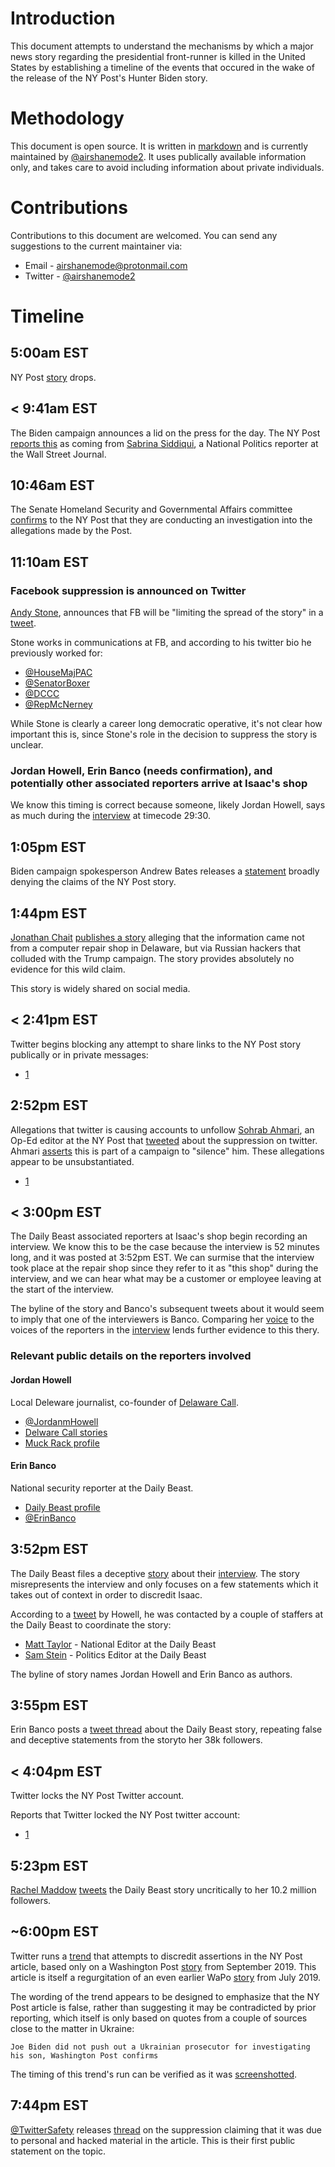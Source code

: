 # Introduction

This document attempts to understand the mechanisms by which a major news story regarding the presidential front-runner is killed in the United States by establishing a timeline of the events that occured in the wake of the release of the NY Post's Hunter Biden story.


# Methodology

This document is open source. It is written in [markdown]() and is currently maintained by [@airshanemode2](https://twitter.com/airshanemode2). It uses publically available information only, and takes care to avoid including information about private individuals.


# Contributions

Contributions to this document are welcomed. You can send any suggestions to the current maintainer via:

* Email - airshanemode@protonmail.com
* Twitter - [@airshanemode2](https://twitter.com/airshanemode2)


# Timeline

## 5:00am EST

NY Post [story](https://nypost.com/2020/10/14/email-reveals-how-hunter-biden-introduced-ukrainian-biz-man-to-dad/) drops.

## < 9:41am EST

The Biden campaign announces a lid on the press for the day. The NY Post [reports this](https://nypost.com/2020/10/14/joe-biden-goes-into-hiding-amid-the-posts-hunter-biden-expose/) as coming from [Sabrina Siddiqui](https://twitter.com/SabrinaSiddiqui), a National Politics reporter at the Wall Street Journal.

## 10:46am EST

The Senate Homeland Security and Governmental Affairs committee [confirms](https://nypost.com/2020/10/14/senate-committee-investigating-hunter-biden-hard-drive-email/?utm_source=NYPTwitter&utm_medium=SocialFlow&utm_campaign=SocialFlow) to the NY Post that they are conducting an investigation into the allegations made by the Post.

## 11:10am EST

### Facebook suppression is announced on Twitter

[Andy Stone](https://twitter.com/andymstone/), announces that FB will be "limiting the spread of the story" in a [tweet](https://twitter.com/andymstone/status/1316395902479872000).

Stone works in communications at FB, and according to his twitter bio he previously worked for:

* [@HouseMajPAC](https://twitter.com/HouseMajPAC)
* [@SenatorBoxer](https://twitter.com/SenatorBoxer)
* [@DCCC](https://twitter.com/DCCC)
* [@RepMcNerney](https://twitter.com/RepMcNerney)

While Stone is clearly a career long democratic operative, it's not clear how important this is, since Stone's role in the decision to suppress the story is unclear.

### Jordan Howell, Erin Banco (needs confirmation), and potentially other associated reporters arrive at Isaac's shop

We know this timing is correct because someone, likely Jordan Howell, says as much during the [interview](https://soundcloud.com/rptrbnd/mac-shop-10-14-cm) at timecode 29:30.

## 1:05pm EST

Biden campaign spokesperson Andrew Bates releases a [statement](https://twitter.com/johnrobertsFox/status/1316424957694484481) broadly denying the claims of the NY Post story.

## 1:44pm EST

[Jonathan Chait](https://twitter.com/jonathanchait) [publishes a story](https://twitter.com/jonathanchait/status/1316446422837809159) alleging that the information came not from a computer repair shop in Delaware, but via Russian hackers that colluded with the Trump campaign. The story provides absolutely no evidence for this wild claim.

This story is widely shared on social media.

## < 2:41pm EST

Twitter begins blocking any attempt to share links to the NY Post story publically or in private messages:

* [1](https://twitter.com/yashar/status/1316448945166577665)

## 2:52pm EST

Allegations that twitter is causing accounts to unfollow [Sohrab Ahmari](https://twitter.com/SohrabAhmari), an Op-Ed editor at the NY Post that [tweeted](https://twitter.com/SohrabAhmari/status/1316446749729398790) about the suppression on twitter. Ahmari [asserts](https://twitter.com/SohrabAhmari/status/1316490630953086976) this is part of a campaign to "silence" him. These allegations appear to be unsubstantiated.

* [1](https://twitter.com/robbystarbuck/status/1316451821758689287)

## < 3:00pm EST

The Daily Beast associated reporters at Isaac's shop begin recording an interview. We know this to be the case because the interview is 52 minutes long, and it was posted at 3:52pm EST. We can surmise that the interview took place at the repair shop since they refer to it as "this shop" during the interview, and we can hear what may be a customer or employee leaving at the start of the interview.

The byline of the story and Banco's subsequent tweets about it would seem to imply that one of the interviewers is Banco. Comparing her [voice](https://youtu.be/9MHxlAJO_wA?t=1261) to the voices of the reporters in the [interview](https://soundcloud.com/rptrbnd/mac-shop-10-14-cm) lends further evidence to this thery.

### Relevant public details on the reporters involved

#### Jordan Howell

Local Deleware journalist, co-founder of [Delaware Call](https://delawarecall.com).

* [@JordanmHowell](https://twitter.com/JordanmHowell)
* [Delware Call stories](http://delawarecall.com/author/jordan-howell/)
* [Muck Rack profile](https://muckrack.com/jordan-howell-3)

#### Erin Banco

National security reporter at the Daily Beast.

* [Daily Beast profile](https://www.thedailybeast.com/author/erin-banco)
* [@ErinBanco](https://twitter.com/ErinBanco)

## 3:52pm EST

The Daily Beast files a deceptive [story](https://www.thedailybeast.com/man-who-reportedly-gave-hunters-laptop-to-rudy-speaks-out-in-bizarre-interview) about their [interview](https://soundcloud.com/rptrbnd/mac-shop-10-14-cm). The story misrepresents the interview and only focuses on a few statements which it takes out of context in order to discredit Isaac.

According to a [tweet](https://twitter.com/JordanmHowell/status/1316470065320144896) by Howell, he was contacted by a couple of staffers at the Daily Beast to coordinate the story:

* [Matt Taylor](https://twitter.com/matthewt_ny) - National Editor at the Daily Beast
* [Sam Stein](https://twitter.com/samstein) - Politics Editor at the Daily Beast

The byline of story names Jordan Howell and Erin Banco as authors.

## 3:55pm EST

Erin Banco posts a [tweet thread](https://twitter.com/ErinBanco/status/1316467766921175041) about the Daily Beast story, repeating false and deceptive statements from the storyto her 38k followers.

## < 4:04pm EST

Twitter locks the NY Post Twitter account.

Reports that Twitter locked the NY Post twitter account:

  * [1](https://twitter.com/HawleyMO/status/1316470069086564352)

## 5:23pm EST

[Rachel Maddow](https://twitter.com/maddow) [tweets](https://twitter.com/maddow/status/1316489866205683719) the Daily Beast story uncritically to her 10.2 million followers.

## ~6:00pm EST

Twitter runs a [trend](https://twitter.com/i/events/1316398754883272704) that attempts to discredit assertions in the NY Post article, based only on a Washington Post [story](https://www.washingtonpost.com/politics/2019/09/27/quick-guide-trumps-false-claims-about-ukraine-bidens/) from September 2019. This article is itself a regurgitation of an even earlier WaPo [story](https://www.washingtonpost.com/politics/as-vice-president-biden-said-ukraine-should-increase-gas-production-then-his-son-got-a-job-with-a-ukrainian-gas-company/2019/07/21/f599f42c-86dd-11e9-98c1-e945ae5db8fb_story.html) from July 2019.

The wording of the trend appears to be designed to emphasize that the NY Post article is false, rather than suggesting it may be contradicted by prior reporting, which itself is only based on quotes from a couple of sources close to the matter in Ukraine:

```
Joe Biden did not push out a Ukrainian prosecutor for investigating his son, Washington Post confirms
```

The timing of this trend's run can be verified as it was [screenshotted](https://twitter.com/airshanemode2/status/1316530229230407680).

## 7:44pm EST

[@TwitterSafety](https://twitter.com/TwitterSafety) releases [thread](https://twitter.com/TwitterSafety/status/1316525303930458115) on the suppression claiming that it was due to personal and hacked material in the article. This is their first public statement on the topic.

